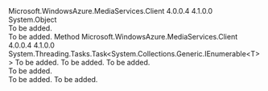 <Type Name="DataServiceAsyncExtensions" FullName="Microsoft.WindowsAzure.MediaServices.Client.DataServiceAsyncExtensions">
  <TypeSignature Language="C#" Value="public static class DataServiceAsyncExtensions" />
  <TypeSignature Language="ILAsm" Value=".class public auto ansi abstract sealed beforefieldinit DataServiceAsyncExtensions extends System.Object" />
  <TypeSignature Language="DocId" Value="T:Microsoft.WindowsAzure.MediaServices.Client.DataServiceAsyncExtensions" />
  <TypeSignature Language="VB.NET" Value="Public Module DataServiceAsyncExtensions" />
  <TypeSignature Language="F#" Value="type DataServiceAsyncExtensions = class" />
  <AssemblyInfo>
    <AssemblyName>Microsoft.WindowsAzure.MediaServices.Client</AssemblyName>
    <AssemblyVersion>4.0.0.4</AssemblyVersion>
    <AssemblyVersion>4.1.0.0</AssemblyVersion>
  </AssemblyInfo>
  <Base>
    <BaseTypeName>System.Object</BaseTypeName>
  </Base>
  <Interfaces />
  <Docs>
    <summary>To be added.</summary>
    <remarks>To be added.</remarks>
  </Docs>
  <Members>
    <Member MemberName="ExecuteAsync&lt;T&gt;">
      <MemberSignature Language="C#" Value="public static System.Threading.Tasks.Task&lt;System.Collections.Generic.IEnumerable&lt;T&gt;&gt; ExecuteAsync&lt;T&gt; (this System.Data.Services.Client.DataServiceQuery&lt;T&gt; query, object state);" />
      <MemberSignature Language="ILAsm" Value=".method public static hidebysig class System.Threading.Tasks.Task`1&lt;class System.Collections.Generic.IEnumerable`1&lt;!!T&gt;&gt; ExecuteAsync&lt;T&gt;(class System.Data.Services.Client.DataServiceQuery`1&lt;!!T&gt; query, object state) cil managed" />
      <MemberSignature Language="DocId" Value="M:Microsoft.WindowsAzure.MediaServices.Client.DataServiceAsyncExtensions.ExecuteAsync``1(System.Data.Services.Client.DataServiceQuery{``0},System.Object)" />
      <MemberSignature Language="VB.NET" Value="&lt;Extension()&gt;&#xA;Public Function ExecuteAsync(Of T) (query As DataServiceQuery(Of T), state As Object) As Task(Of IEnumerable(Of T))" />
      <MemberSignature Language="F#" Value="static member ExecuteAsync : System.Data.Services.Client.DataServiceQuery&lt;'T&gt; * obj -&gt; System.Threading.Tasks.Task&lt;seq&lt;'T&gt;&gt;" Usage="Microsoft.WindowsAzure.MediaServices.Client.DataServiceAsyncExtensions.ExecuteAsync (query, state)" />
      <MemberType>Method</MemberType>
      <AssemblyInfo>
        <AssemblyName>Microsoft.WindowsAzure.MediaServices.Client</AssemblyName>
        <AssemblyVersion>4.0.0.4</AssemblyVersion>
        <AssemblyVersion>4.1.0.0</AssemblyVersion>
      </AssemblyInfo>
      <ReturnValue>
        <ReturnType>System.Threading.Tasks.Task&lt;System.Collections.Generic.IEnumerable&lt;T&gt;&gt;</ReturnType>
      </ReturnValue>
      <TypeParameters>
        <TypeParameter Name="T" />
      </TypeParameters>
      <Parameters>
        <Parameter Name="query" Type="System.Data.Services.Client.DataServiceQuery&lt;T&gt;" RefType="this" />
        <Parameter Name="state" Type="System.Object" />
      </Parameters>
      <Docs>
        <typeparam name="T">To be added.</typeparam>
        <param name="query">To be added.</param>
        <param name="state">To be added.</param>
        <summary>To be added.</summary>
        <returns>To be added.</returns>
        <remarks>To be added.</remarks>
      </Docs>
    </Member>
  </Members>
</Type>